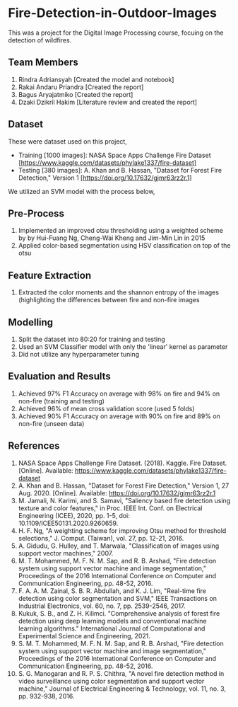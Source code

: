 # Fire-Detection-in-Outdoor-Images

This was a project for the Digital Image Processing course, focuing on the detection of wildfires.

## Team Members
1. Rindra Adriansyah      [Created the model and notebook]
2. Rakai Andaru Priandra  [Created the report]
3. Bagus Aryajatmiko      [Created the report]
4. Dzaki Dzikril Hakim    [Literature review and created the report]
   
## Dataset
These were dataset used on this project,
- Training [1000 images]: NASA Space Apps Challenge Fire Dataset [https://www.kaggle.com/datasets/phylake1337/fire-dataset]
- Testing [380 images]: A. Khan and B. Hassan, "Dataset for Forest Fire Detection," Version 1 [https://doi.org/10.17632/gjmr63rz2r.1]

We utilized an SVM model with the process below,

## Pre-Process
1. Implemented an improved otsu thresholding using a weighted scheme by by Hui-Fuang Ng, Cheng-Wai Kheng and Jim-Min Lin in 2015
2. Applied color-based segmentation using HSV classification on top of the otsu
   
## Feature Extraction
1. Extracted the color moments and the shannon entropy of the images (highlighting the differences between fire and non-fire images
   
## Modelling
1. Split the dataset into 80:20 for training and testing
2. Used an SVM Classifier model with only the 'linear' kernel as parameter
3. Did not utilize any hyperparameter tuning
   
## Evaluation and Results
1. Achieved 97% F1 Accuracy on average with 98% on fire and 94% on non-fire (training and testing)
2. Achieved 96% of mean cross validation score (used 5 folds)
3. Achieved 90% F1 Accuracy on average with 90% on fire and 89% on non-fire (unseen data)

## References
1. NASA Space Apps Challenge Fire Dataset. (2018). Kaggle. Fire Dataset. [Online]. Available: https://www.kaggle.com/datasets/phylake1337/fire-dataset
2. A. Khan and B. Hassan, "Dataset for Forest Fire Detection," Version 1, 27 Aug. 2020. [Online]. Available: https://doi.org/10.17632/gjmr63rz2r.1
3. M. Jamali, N. Karimi, and S. Samavi, "Saliency based fire detection using texture and color features," in Proc. IEEE Int. Conf. on Electrical Engineering (ICEE), 2020, pp. 1-5, doi: 10.1109/ICEE50131.2020.9260659.
4. H. F. Ng, "A weighting scheme for improving Otsu method for threshold selections," J. Comput. (Taiwan), vol. 27, pp. 12-21, 2016.
5. A. Gidudu, G. Hulley, and T. Marwala, "Classification of images using support vector machines," 2007.
6. M. T. Mohammed, M. F. N. M. Sap, and R. B. Arshad, "Fire detection system using support vector machine and image segmentation," Proceedings of the 2016 International Conference on Computer and Communication Engineering, pp. 48-52, 2016.
7. F. A. A. M. Zainal, S. B. R. Abdullah, and K. J. Lim, "Real-time fire detection using color segmentation and SVM," IEEE Transactions on Industrial Electronics, vol. 60, no. 7, pp. 2539-2546, 2017.
8. Kukuk, S. B., and Z. H. Kilimci. "Comprehensive analysis of forest fire detection using deep learning models and conventional machine learning algorithms." International Journal of Computational and Experimental Science and Engineering, 2021.
9. S. M. T. Mohammed, M. F. N. M. Sap, and R. B. Arshad, "Fire detection system using support vector machine and image segmentation," Proceedings of the 2016 International Conference on Computer and Communication Engineering, pp. 48-52, 2016.
10. S. G. Manogaran and R. P. S. Chithra, "A novel fire detection method in video surveillance using color segmentation and support vector machine," Journal of Electrical Engineering & Technology, vol. 11, no. 3, pp. 932-938, 2016.
